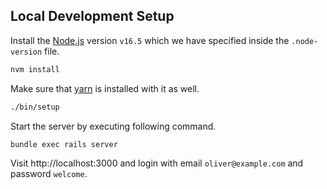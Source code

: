 ## Local Development Setup

Install the [Node.js](https://nodejs.org) version `v16.5` which we have specified inside the `.node-version` file.

```bash
nvm install
```

Make sure that [yarn](https://yarnpkg.com) is installed with it as well.

```bash
./bin/setup
```

Start the server by executing following command.

```bash
bundle exec rails server
```

Visit http://localhost:3000 and login with email `oliver@example.com` and password `welcome`.
